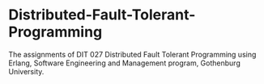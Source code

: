 # Distributed-Fault-Tolerant-Programming

The assignments of DIT 027 Distributed Fault Tolerant Programming using Erlang, Software Engineering and Management program, Gothenburg University. 

